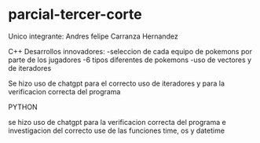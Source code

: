 # parcial-tercer-corte
Unico integrante: Andres felipe Carranza Hernandez

C++
Desarrollos innovadores:
-seleccion de cada equipo de pokemons por parte de los jugadores
-6 tipos diferentes de pokemons
-uso de vectores y de iteradores

Se hizo uso de chatgpt para el correcto uso de iteradores y para la verificacion correcta del programa

PYTHON

se hizo uso de chatgpt para la verificacion correcta del programa e investigacion del correcto use de las funciones time, os y datetime
